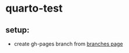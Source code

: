 # quarto-test

## setup:
* create gh-pages branch from [branches page](https://github.com/7yl4r/quarto-test/branches)
